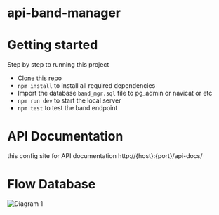 # api-band-manager

# Getting started
Step by step to running this project
- Clone this repo
- `npm install` to install all required dependencies
- Import the database `band_mgr.sql` file to pg_admin or navicat or etc 
- `npm run dev` to start the local server
- `npm test` to test the band endpoint

# API Documentation
this config site for API documentation http://{host}:{port}/api-docs/

# Flow Database
![Diagram 1](https://github.com/dwikiramadhan/api-band-manager/assets/10826698/215bd2eb-1870-4c99-8937-5538391de500)

